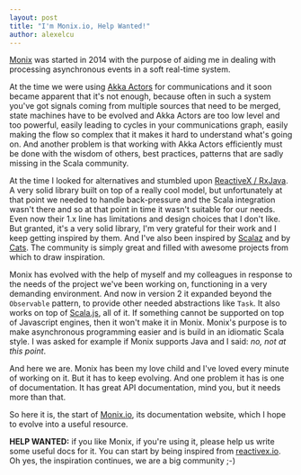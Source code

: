 ```yaml
---
layout: post
title: "I'm Monix.io, Help Wanted!"
author: alexelcu
---
```


[Monix](https://github.com/monixio/monix) was started in 2014
with the purpose of aiding me in dealing with processing
asynchronous events in a soft real-time system.

At the time we were using [Akka Actors](http://doc.akka.io/) for
communications and it soon became apparent that it's not enough,
because often in such a system you've got signals coming from
multiple sources that need to be merged, state machines have to
be evolved and Akka Actors are too low level and too powerful,
easily leading to cycles in your communications graph, easily
making the flow so complex that it makes it hard to understand
what's going on. And another problem is that working with
Akka Actors efficiently must be done with the wisdom of others,
best practices, patterns that are sadly missing in the Scala
community.

At the time I looked for alternatives and stumbled upon
[ReactiveX / RxJava](http://reactivex.io/). A very solid library
built on top of a really cool model, but unfortunately at
that point we needed to handle back-pressure and the Scala
integration wasn't there and so at that point in time it
wasn't suitable for our needs. Even now their 1.x line has
limitations and design choices that I don't like. But granted,
it's a very solid library, I'm very grateful for their
work and I keep getting inspired by them. And I've also been
inspired by [Scalaz](https://github.com/scalaz/scalaz) and by
[Cats](https://github.com/non/cats). The community is simply
great and filled with awesome projects from which to draw
inspiration.

Monix has evolved with the help of myself and my colleagues
in response to the needs of the project we've been working on,
functioning in a very demanding environment. And now in version 2
it expanded beyond the `Observable` pattern, to provide other needed
abstractions like `Task`. It also works on top of [Scala.js](scala-js.org),
all of it. If something cannot be supported on top of Javascript engines,
then it won't make it in Monix. Monix's purpose is to make asynchronous
programming easier and  is build in an idiomatic Scala style. I was asked
for example if Monix supports Java and I said: *no, not at this point*.

And here we are. Monix has been my love child and I've loved every
minute of working on it. But it has to keep evolving. And one problem
it has is one of documentation. It has great API documentation, mind you,
but it needs more than that.

So here it is, the start of [Monix.io](https://monix.io), its documentation
website, which I hope to evolve into a useful resource.

**HELP WANTED:** if you like Monix, if you're using it, please help us
write some useful docs for it. You can start by being inspired from
[reactivex.io](http://reactivex.io/). Oh yes, the inspiration continues,
we are a big community ;-)
